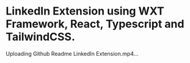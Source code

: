 # LinkedIn Extension using WXT Framework, React, Typescript and TailwindCSS.


Uploading Github Readme LinkedIn Extension.mp4…

